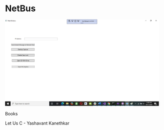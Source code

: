 # NetBus
 
 
 ![Test](https://github.com/mosesnova/NetBus/blob/main/NetBus.jpg)
 
 
 Books
 
 Let Us C - Yashavant Kanethkar 
